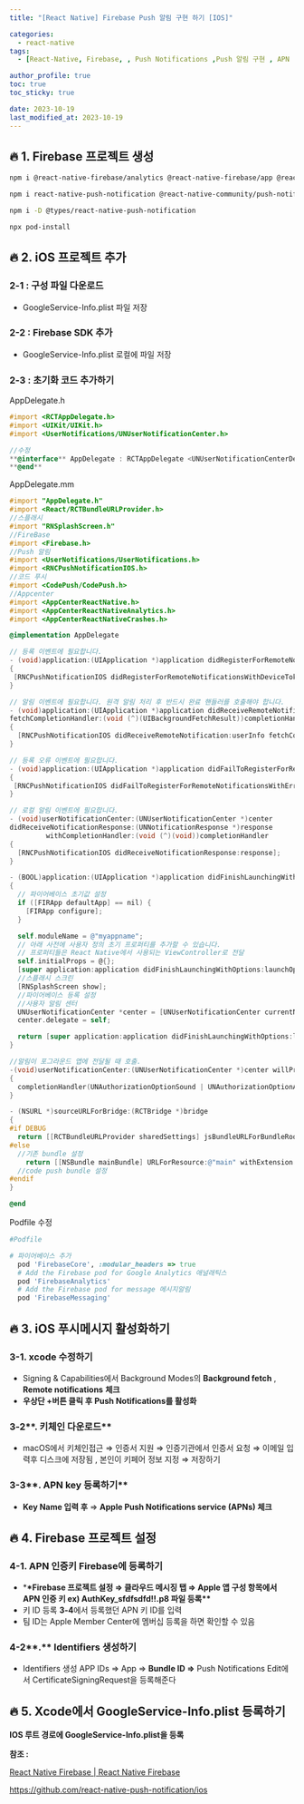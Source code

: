 ```yaml
---
title: "[React Native] Firebase Push 알림 구현 하기 [IOS]"

categories:
  - react-native
tags:
  - [React-Native, Firebase, , Push Notifications ,Push 알림 구현 , APN , iOS 푸시메시지, Firebase SDK]

author_profile: true
toc: true
toc_sticky: true

date: 2023-10-19
last_modified_at: 2023-10-19
---
```


## **🔥 1. Firebase 프로젝트 생성**

[](https://console.firebase.google.com/u/0/?hl=ko)

```bash
npm i @react-native-firebase/analytics @react-native-firebase/app @react-native-firebase/messaging

npm i react-native-push-notification @react-native-community/push-notification-ios

npm i -D @types/react-native-push-notification

npx pod-install
```

## **🔥 2. iOS 프로젝트 추가**

### 2-1 : 구성 파일 다운로드

- GoogleService-Info.plist 파일 저장

### 2-2 : **Firebase SDK 추가**

- GoogleService-Info.plist 로컬에 파일 저장

### 2-3 : 초기화 코드 추가하기

AppDelegate.h

```objectivec
#import <RCTAppDelegate.h>
#import <UIKit/UIKit.h>
#import <UserNotifications/UNUserNotificationCenter.h>

//수정
**@interface** AppDelegate : RCTAppDelegate <UNUserNotificationCenterDelegate>
**@end**
```

AppDelegate.mm

```objectivec
#import "AppDelegate.h"
#import <React/RCTBundleURLProvider.h>
//스플래시
#import "RNSplashScreen.h"
//FireBase
#import <Firebase.h>
//Push 알림
#import <UserNotifications/UserNotifications.h>
#import <RNCPushNotificationIOS.h>
//코드 푸시
#import <CodePush/CodePush.h>
//Appcenter
#import <AppCenterReactNative.h>
#import <AppCenterReactNativeAnalytics.h>
#import <AppCenterReactNativeCrashes.h>

@implementation AppDelegate

// 등록 이벤트에 필요합니다.
- (void)application:(UIApplication *)application didRegisterForRemoteNotificationsWithDeviceToken:(NSData *)deviceToken
{
 [RNCPushNotificationIOS didRegisterForRemoteNotificationsWithDeviceToken:deviceToken];
}

// 알림 이벤트에 필요합니다. 원격 알림 처리 후 반드시 완료 핸들러를 호출해야 합니다.
- (void)application:(UIApplication *)application didReceiveRemoteNotification:(NSDictionary *)userInfo
fetchCompletionHandler:(void (^)(UIBackgroundFetchResult))completionHandler
{
  [RNCPushNotificationIOS didReceiveRemoteNotification:userInfo fetchCompletionHandler:completionHandler];
}

// 등록 오류 이벤트에 필요합니다.
- (void)application:(UIApplication *)application didFailToRegisterForRemoteNotificationsWithError:(NSError *)error
{
 [RNCPushNotificationIOS didFailToRegisterForRemoteNotificationsWithError:error];
}

// 로컬 알림 이벤트에 필요합니다.
- (void)userNotificationCenter:(UNUserNotificationCenter *)center
didReceiveNotificationResponse:(UNNotificationResponse *)response
         withCompletionHandler:(void (^)(void))completionHandler
{
  [RNCPushNotificationIOS didReceiveNotificationResponse:response];
}

- (BOOL)application:(UIApplication *)application didFinishLaunchingWithOptions:(NSDictionary *)launchOptions
{
  // 파이어베이스 초기값 설정
  if ([FIRApp defaultApp] == nil) {
    [FIRApp configure];
  }

  self.moduleName = @"myappname";
  // 아래 사전에 사용자 정의 초기 프로퍼티를 추가할 수 있습니다.
  // 프로퍼티들은 React Native에서 사용되는 ViewController로 전달
  self.initialProps = @{};
  [super application:application didFinishLaunchingWithOptions:launchOptions];
  //스플래시 스크린
  [RNSplashScreen show];
  //파이어베이스 등록 설정
  //사용자 알림 센터
  UNUserNotificationCenter *center = [UNUserNotificationCenter currentNotificationCenter];
  center.delegate = self;

  return [super application:application didFinishLaunchingWithOptions:launchOptions];
}

//알림이 포그라운드 앱에 전달될 때 호출.
-(void)userNotificationCenter:(UNUserNotificationCenter *)center willPresentNotification:(UNNotification *)notification withCompletionHandler:(void (^)(UNNotificationPresentationOptions options))completionHandler
{
  completionHandler(UNAuthorizationOptionSound | UNAuthorizationOptionAlert | UNAuthorizationOptionBadge);
}

- (NSURL *)sourceURLForBridge:(RCTBridge *)bridge
{
#if DEBUG
  return [[RCTBundleURLProvider sharedSettings] jsBundleURLForBundleRoot:@"index"];
#else
  //기존 bundle 설정
	return [[NSBundle mainBundle] URLForResource:@"main" withExtension:@"jsbundle"];
  //code push bundle 설정
#endif
}

@end
```

Podfile 수정

```ruby
#Podfile

# 파이어베이스 추가
  pod 'FirebaseCore', :modular_headers => true
  # Add the Firebase pod for Google Analytics 애널래틱스
  pod 'FirebaseAnalytics'
  # Add the Firebase pod for message 메시지알림
  pod 'FirebaseMessaging'
```

## **🔥 3. iOS 푸시메시지 활성화하기**

### 3-**1. xcode 수정하기**

- Signing & Capabilities에서 Background Modes의 **Background fetch** , **Remote notifications** **체크**
- **우상단 +버튼 클릭 후** **Push Notifications를 활성화**

### 3-2**. 키체인 다운로드**

- macOS에서 키체인접근 ⇒ 인증서 지원 ⇒ 인증기관에서 인증서 요청 ⇒ 이메일 입력후 디스크에 저장됨 , 본인이 키페어 정보 지정 ⇒ 저장하기

### 3-3**. APN key 등록하기**

- **Key Name 입력 후** ⇒ **Apple Push Notifications service (APNs) 체크**
  [](https://developer.apple.com/account/resources/authkeys/add)

## **🔥 4. Firebase 프로젝트 설정**

### 4-**1. APN 인증키 Firebase에 등록하기**

- \***\*Firebase 프로젝트 설정 ⇒ 클라우드 메시징 탭 ⇒ Apple 앱 구성 항목에서 APN 인증 키 ex) AuthKey_sfdfsdfd!!.p8 파일 등록\*\***
- 키 ID 등록 **3-4**에서 등록했던 APN 키 ID를 입력
- 팀 ID는 Apple Member Center에 멤버십 등록을 하면 확인할 수 있음

### 4-2**.** Identifiers **생성하기**

- Identifiers 생성 APP IDs ⇒ App ⇒ **Bundle ID ⇒** Push Notifications Edit에서 CertificateSigningRequest을 등록해준다
  [](https://developer.apple.com/account/resources/identifiers/list)

## **🔥 5. Xcode에서** GoogleService-Info.plist 등록하기

**IOS 루트 경로에 GoogleService-Info.plist을 등록**

**참조 :**

[React Native Firebase | React Native Firebase](https://rnfirebase.io/)

https://github.com/react-native-push-notification/ios

